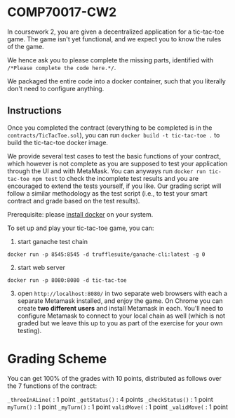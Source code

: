 # COMP70017-CW2

In coursework 2, you are given a decentralized application for a tic-tac-toe game. The game isn't yet functional, and we expect you to know the rules of the game.

We hence ask you to please complete the missing parts, identified with `/*Please complete the code here.*/`.

We packaged the entire code into a docker container, such that you literally don't need to configure anything.

## Instructions
Once you completed the contract (everything to be completed is in the `contracts/TicTacToe.sol`), you can run `docker build -t tic-tac-toe .` to build the tic-tac-toe docker image.

We provide several test cases to test the basic functions of your contract, which however is not complete as you are supposed to test your application through the UI and with MetaMask. You can anyways run `docker run tic-tac-toe npm test` to check the incomplete test results and you are encouraged to extend the tests yourself, if you like. Our grading script will follow a similar methodology as the test script (i.e., to test your smart contract and grade based on the test results).

Prerequisite: please [install docker](https://docs.docker.com/desktop/) on your system.

To set up and play your tic-tac-toe game, you can:

1. start ganache test chain

`docker run -p 8545:8545 -d trufflesuite/ganache-cli:latest -g 0`

2. start web server

`docker run -p 8080:8080 -d tic-tac-toe`

3. open `http://localhost:8080/` in two separate web browsers with each a separate Metamask installed, and enjoy the game. On Chrome you can create **two different users** and install Metamask in each. You'll need to configure Metamask to connect to your local chain as well (which is not graded but we leave this up to you as part of the exercise for your own testing).

# Grading Scheme

You can get 100% of the grades with 10 points, distributed as follows over the 7 functions of the contract:

`_threeInALine(` : 1 point
`_getStatus()` : 4 points
`_checkStatus()` : 1 point
`myTurn()` : 1 point
`_myTurn()` : 1 point
`validMove(` : 1 point
`_validMove(` : 1 point
